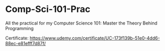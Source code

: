 # Comp-Sci-101-Prac
All the practical for my Computer Science 101: Master the Theory Behind Programming

Certificate: https://www.udemy.com/certificate/UC-173f139b-51e0-4dd6-88ec-e81efff7d87f/
